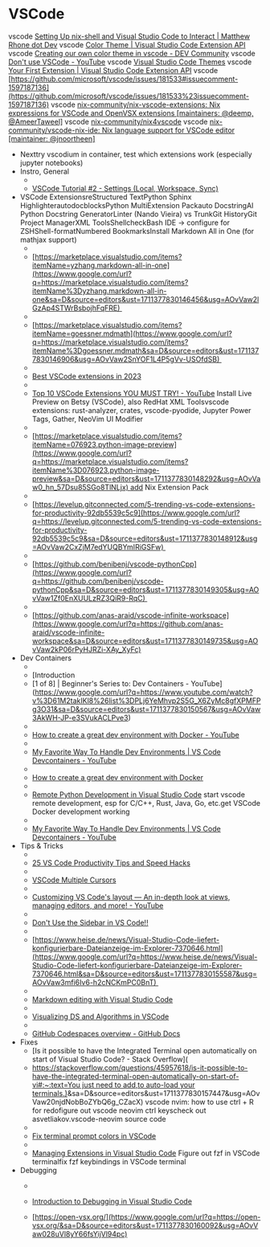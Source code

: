 # VSCode

vscode  [Setting Up nix-shell and Visual Studio Code to Interact | Matthew Rhone dot Dev](ghttps://matthewrhone.dev/nixos-vscode-environment)
vscode [Color Theme | Visual Studio Code Extension API](ghttps://code.visualstudio.com/api/extension-guides/color-theme%23create-a-new-color-theme)
vscode [Creating our own color theme in vscode - DEV Community](ghttps://dev.to/vinaybommana7/creating-our-own-color-theme-in-vscode-2b9m)
vscode [Don't use VSCode - YouTube](ghttps://www.youtube.com/watch?v%3DGUovhZYNO-M%26t%3D1625s)
vscode [Visual Studio Code Themes](ghttps://code.visualstudio.com/docs/getstarted/themes)
vscode [Your First Extension | Visual Studio Code Extension API](ghttps://code.visualstudio.com/api/get-started/your-first-extension)
vscode [https://github.com/microsoft/vscode/issues/181533#issuecomment-1597187136](https://github.com/microsoft/vscode/issues/181533%23issuecomment-1597187136)
vscode [nix-community/nix-vscode-extensions: Nix expressions for VSCode and OpenVSX extensions [maintainers: @deemp, @AmeerTaweel]](ghttps://github.com/nix-community/nix-vscode-extensions)
vscode [nix-community/nix4vscode](ghttps://github.com/nix-community/nix4vscode)
vscode [nix-community/vscode-nix-ide: Nix language support for VSCode editor [maintainer: @jnoortheen]](https://github.com/nix-community/vscode-nix-ide)


- Nexttry vscodium in container, test which extensions work (especially jupyter notebooks)
- Instro, General 
    * [](https://www.google.com/url?q=https://youtu.be/rIa2UeMDXIg&sa=D&source=editors&ust=1711377830145454&usg=AOvVaw2_98xpxtFVFgkrDEZ1JB2j)
    * [VSCode Tutorial #2 - Settings (Local, Workspace, Sync)](https://www.google.com/url?q=https://youtu.be/rIa2UeMDXIg&sa=D&source=editors&ust=1711377830145756&usg=AOvVaw3xZyxDYJxI5-oIFA9aLdqE)
- VSCode ExtensionsreStructured TextPython Sphinx HighlighterautodocblocksPython MultiExtension Packauto DocstringAI Python Docstring GeneratorLinter (Nando Vieira) vs TrunkGit HistoryGit Project ManagerXML ToolsShellcheckBash IDE → configure for ZSHShell-formatNumbered BookmarksInstall Markdown All in One (for mathjax support) 
    * [](https://www.google.com/url?q=https://marketplace.visualstudio.com/items?itemName%3Dyzhang.markdown-all-in-one&sa=D&source=editors&ust=1711377830146190&usg=AOvVaw2mYhElK0ztQS1RJh3sbprt)
    * [https://marketplace.visualstudio.com/items?itemName=yzhang.markdown-all-in-one](https://www.google.com/url?q=https://marketplace.visualstudio.com/items?itemName%3Dyzhang.markdown-all-in-one&sa=D&source=editors&ust=1711377830146456&usg=AOvVaw2lGzAp4STWrBsbojhFqFRE) 
    * [](https://www.google.com/url?q=https://marketplace.visualstudio.com/items?itemName%3Dgoessner.mdmath&sa=D&source=editors&ust=1711377830146684&usg=AOvVaw3hMNibGP9iaDOFSOR83h9i)
    * [https://marketplace.visualstudio.com/items?itemName=goessner.mdmath](https://www.google.com/url?q=https://marketplace.visualstudio.com/items?itemName%3Dgoessner.mdmath&sa=D&source=editors&ust=1711377830146906&usg=AOvVaw2SnYOF1L4P5gVv-USOfdSB) 
    * [](https://www.google.com/url?q=https://youtu.be/DNf6Bu7z4vw&sa=D&source=editors&ust=1711377830147103&usg=AOvVaw3JuGsDVRCsxs9eddiL-0zs)
    * [Best VSCode extensions in 2023](https://www.google.com/url?q=https://youtu.be/DNf6Bu7z4vw&sa=D&source=editors&ust=1711377830147319&usg=AOvVaw21vGrSRIIN1E1IKLiPJ0QE) 
    * [](https://www.google.com/url?q=https://www.youtube.com/watch?v%3DA2g4IwtAX_I&sa=D&source=editors&ust=1711377830147545&usg=AOvVaw1p9x2M9xnlZ78s15XbIPvY)
    * [Top 10 VSCode Extensions YOU MUST TRY! - YouTube](https://www.google.com/url?q=https://www.youtube.com/watch?v%3DA2g4IwtAX_I&sa=D&source=editors&ust=1711377830147755&usg=AOvVaw23tRYR4QweLvH0EJKTXRqr) Install Live Preview on Betsy (VSCode), also RedHat XML Toolsvscode extensions: rust-analyzer, crates, vscode-pyodide, Jupyter Power Tags, Gather, NeoVim UI Modifier 
    * [](https://www.google.com/url?q=https://marketplace.visualstudio.com/items?itemName%3D076923.python-image-preview&sa=D&source=editors&ust=1711377830148020&usg=AOvVaw2AoDtoBUzpQGeJ18_dDBmP)
    * [https://marketplace.visualstudio.com/items?itemName=076923.python-image-preview](https://www.google.com/url?q=https://marketplace.visualstudio.com/items?itemName%3D076923.python-image-preview&sa=D&source=editors&ust=1711377830148292&usg=AOvVaw0_hn_57Dsu85SGo8TlNLjx) add Nix Extension Pack 
    * [](https://www.google.com/url?q=https://levelup.gitconnected.com/5-trending-vs-code-extensions-for-productivity-92db5539c5c9&sa=D&source=editors&ust=1711377830148652&usg=AOvVaw1pfXgOD1gZivEFcVVbWObd)
    * [https://levelup.gitconnected.com/5-trending-vs-code-extensions-for-productivity-92db5539c5c9](https://www.google.com/url?q=https://levelup.gitconnected.com/5-trending-vs-code-extensions-for-productivity-92db5539c5c9&sa=D&source=editors&ust=1711377830148912&usg=AOvVaw2CxZjM7edYUQBYmIRiGSFw) 
    * [](https://www.google.com/url?q=https://github.com/benibenj/vscode-pythonCpp&sa=D&source=editors&ust=1711377830149106&usg=AOvVaw1T1UQ5hqXttoE_j3PkL2zY)
    * [https://github.com/benibenj/vscode-pythonCpp](https://www.google.com/url?q=https://github.com/benibenj/vscode-pythonCpp&sa=D&source=editors&ust=1711377830149305&usg=AOvVaw1Zf0EnXUULzRZ3QiR9-RqC) 
    * [](https://www.google.com/url?q=https://github.com/anas-araid/vscode-infinite-workspace&sa=D&source=editors&ust=1711377830149529&usg=AOvVaw0cZCl_uP-eYv9BneCW-6AL)
    * [https://github.com/anas-araid/vscode-infinite-workspace](https://www.google.com/url?q=https://github.com/anas-araid/vscode-infinite-workspace&sa=D&source=editors&ust=1711377830149735&usg=AOvVaw2kP06rPyHJRZi-XAy_XyFc)
- Dev Containers 
    * [](https://www.google.com/url?q=https://www.youtube.com/watch?v%3D61M2takIKl8%26list%3DPLj6YeMhvp2S5G_X6ZyMc8gfXPMFPg3O31&sa=D&source=editors&ust=1711377830150186&usg=AOvVaw0iejLfnErg-WX9R1QjUTlL)
    * [Introduction 
    * [1 of 8] | Beginner's Series to: Dev Containers - YouTube](https://www.google.com/url?q=https://www.youtube.com/watch?v%3D61M2takIKl8%26list%3DPLj6YeMhvp2S5G_X6ZyMc8gfXPMFPg3O31&sa=D&source=editors&ust=1711377830150567&usg=AOvVaw3AkWH-JP-e3SVukACLPve3) 
    * [](https://www.google.com/url?q=https://www.youtube.com/watch?v%3D0H2miBK_gAk&sa=D&source=editors&ust=1711377830150792&usg=AOvVaw0koHxF11Xcb6Z05gc1nTG9)
    * [How to create a great dev environment with Docker - YouTube](https://www.google.com/url?q=https://www.youtube.com/watch?v%3D0H2miBK_gAk&sa=D&source=editors&ust=1711377830151024&usg=AOvVaw23Oncw9tilSQT7MnYFUUjM) 
    * [](https://www.google.com/url?q=https://www.youtube.com/watch?v%3DSDa3v4Quj7Y&sa=D&source=editors&ust=1711377830151312&usg=AOvVaw1OPLwf4cLw0J2Hb_y78utZ)
    * [My Favorite Way To Handle Dev Environments | VS Code Devcontainers - YouTube](https://www.google.com/url?q=https://www.youtube.com/watch?v%3DSDa3v4Quj7Y&sa=D&source=editors&ust=1711377830151543&usg=AOvVaw0oz0OXGNwLvRG2drMEdoJo) 
    * [](https://www.google.com/url?q=https://youtu.be/0H2miBK_gAk&sa=D&source=editors&ust=1711377830151733&usg=AOvVaw3ThZ6WSY0cxiMk2f_GaXon)
    * [How to create a great dev environment with Docker](https://www.google.com/url?q=https://youtu.be/0H2miBK_gAk&sa=D&source=editors&ust=1711377830151913&usg=AOvVaw1p_BMMLt29mQUZsGoUV_sU) 
    * [](https://www.google.com/url?q=https://devblogs.microsoft.com/python/remote-python-development-in-visual-studio-code/&sa=D&source=editors&ust=1711377830152140&usg=AOvVaw3GB-IGqLAEPiwq13AhsSTl)
    * [Remote Python Development in Visual Studio Code](https://www.google.com/url?q=https://devblogs.microsoft.com/python/remote-python-development-in-visual-studio-code/&sa=D&source=editors&ust=1711377830152392&usg=AOvVaw0bYOZv3lsSpUNOASRkz_fX) start vscode remote development, esp for C/C++, Rust, Java, Go, etc.get VSCode Docker development working 
    * [](https://www.google.com/url?q=https://www.youtube.com/watch?v%3DSDa3v4Quj7Y&sa=D&source=editors&ust=1711377830152633&usg=AOvVaw3HOQf2iOSrIQQW56gRaasR)
    * [My Favorite Way To Handle Dev Environments | VS Code Devcontainers - YouTube](https://www.google.com/url?q=https://www.youtube.com/watch?v%3DSDa3v4Quj7Y&sa=D&source=editors&ust=1711377830152929&usg=AOvVaw0qAfEmPJ0CwMCqKQVb_uri)
- Tips & Tricks 
    * [](https://www.google.com/url?q=https://youtu.be/ifTF3ags0XI&sa=D&source=editors&ust=1711377830153416&usg=AOvVaw1N3XaOt1BcBdIZeubUMLRV)
    * [25 VS Code Productivity Tips and Speed Hacks](https://www.google.com/url?q=https://youtu.be/ifTF3ags0XI&sa=D&source=editors&ust=1711377830153693&usg=AOvVaw2O2vGsXcb4_Z9LTevhkdH_) 
    * [](https://www.google.com/url?q=https://www.youtube.com/shorts/zDiJpqVbszk&sa=D&source=editors&ust=1711377830153913&usg=AOvVaw3-g3N1YpaVk3rGVKDOQGAc)
    * [VSCode Multiple Cursors](https://www.google.com/url?q=https://www.youtube.com/shorts/zDiJpqVbszk&sa=D&source=editors&ust=1711377830154156&usg=AOvVaw2XkTLGWMcjGIaVQaMMll6n) 
    * [](https://www.google.com/url?q=https://www.youtube.com/watch?v%3DVXlBX8uLE3A&sa=D&source=editors&ust=1711377830154455&usg=AOvVaw3t2el1UJI6LE8FfJc_ar4h)
    * [Customizing VS Code's layout — An in-depth look at views, managing editors, and more! - YouTube](https://www.google.com/url?q=https://www.youtube.com/watch?v%3DVXlBX8uLE3A&sa=D&source=editors&ust=1711377830154689&usg=AOvVaw1UHWGmTGYYA5Z4JJu3y5-j) 
    * [](https://www.google.com/url?q=https://youtu.be/s3H6PmB4SZ4&sa=D&source=editors&ust=1711377830154870&usg=AOvVaw3jujzdcM2UQQlaiTV7inYP)
    * [Don't Use the Sidebar in VS Code!!](https://www.google.com/url?q=https://youtu.be/s3H6PmB4SZ4&sa=D&source=editors&ust=1711377830155056&usg=AOvVaw1Yia0E0CbODcjQnfzi0yte) 
    * [](https://www.google.com/url?q=https://www.heise.de/news/Visual-Studio-Code-liefert-konfigurierbare-Dateianzeige-im-Explorer-7370646.html&sa=D&source=editors&ust=1711377830155303&usg=AOvVaw1kKil4OGe2BderSZmVYJ7n)
    * [https://www.heise.de/news/Visual-Studio-Code-liefert-konfigurierbare-Dateianzeige-im-Explorer-7370646.html](https://www.google.com/url?q=https://www.heise.de/news/Visual-Studio-Code-liefert-konfigurierbare-Dateianzeige-im-Explorer-7370646.html&sa=D&source=editors&ust=1711377830155587&usg=AOvVaw3mfi6Iv6-h2cNCKmPC0BnT) 
    * [](https://www.google.com/url?q=https://code.visualstudio.com/docs/languages/markdown&sa=D&source=editors&ust=1711377830155842&usg=AOvVaw0AMes1ngBeoWCDCD99IJaC)
    * [Markdown editing with Visual Studio Code](https://www.google.com/url?q=https://code.visualstudio.com/docs/languages/markdown&sa=D&source=editors&ust=1711377830156061&usg=AOvVaw3JLBMKZLjBORwjto5yp15H) 
    * [](https://www.google.com/url?q=https://www.youtube.com/watch?v%3DElbGMWA6wA4&sa=D&source=editors&ust=1711377830156252&usg=AOvVaw0dWfeyC0BmYhCGBHHIyatC)
    * [Visualizing DS and Algorithms in VSCode](https://www.google.com/url?q=https://www.youtube.com/watch?v%3DElbGMWA6wA4&sa=D&source=editors&ust=1711377830156487&usg=AOvVaw2Ir6AHv2mDoEXG_FVIU1_7) 
    * [](https://www.google.com/url?q=https://docs.github.com/en/codespaces/overview&sa=D&source=editors&ust=1711377830156739&usg=AOvVaw1oK5DWnFoKpoOGsuZLcEaw)
    * [GitHub Codespaces overview - GitHub Docs](https://www.google.com/url?q=https://docs.github.com/en/codespaces/overview&sa=D&source=editors&ust=1711377830156938&usg=AOvVaw1s7kdlnZpLajyn0zDwxwBk)
- Fixes
    * [Is it possible to have the Integrated Terminal open automatically on start of Visual Studio Code? - Stack Overflow](
    * [https://stackoverflow.com/questions/45957618/is-it-possible-to-have-the-integrated-terminal-open-automatically-on-start-of-vi#:~:text=You just need to add,to auto-load your terminals.)](https://www.google.com/url?q=https://stackoverflow.com/questions/45957618/is-it-possible-to-have-the-integrated-terminal-open-automatically-on-start-of-vi%23:~:text%3DYou%2520just%2520need%2520to%2520add,to%2520auto%252Dload%2520your%2520terminals.)&sa=D&source=editors&ust=1711377830157447&usg=AOvVaw20njdNobBoZYbQ6g_CZacX) vscode nvim: how to use ctrl + R for redofigure out vscode neovim ctrl keyscheck out asvetliakov.vscode-neovim source code 
    * [](https://www.google.com/url?q=https://www.google.com/search?q%3Dzsh%2Bterminal%2Bprompt%2Bcolors%2Bnot%2Bworking%2Bin%2BVSCode%26client%3Dubuntu%26hs%3DdlZ%26channel%3Dfs%26sxsrf%3DALiCzsZZCwxgodrFNiqLeJN_GFAwtxkGxA%253A1651735461970%26ei%3DpXtzYqrrOszekgWOnoPADg%26ved%3D0ahUKEwjq0eSL6sf3AhVMr6QKHQ7PAOgQ4dUDCA0%26uact%3D5%26oq%3Dzsh%2Bterminal%2Bprompt%2Bcolors%2Bnot%2Bworking%2Bin%2BVSCode%26gs_lcp%3DCgdnd3Mtd2l6EAMyBAgAEEcyBAgAEEcyBAgAEEcyBAgAEEcyBAgAEEcyBAgAEEcyBAgAEEcyBAgAEEc6BwgAEEcQsANKBAhBGABKBAhGGABQ1QVY1QVg1QZoAXACeACAAQCIAQCSAQCYAQCgAQHIAQjAAQE%26sclient%3Dgws-wiz&sa=D&source=editors&ust=1711377830157993&usg=AOvVaw1z1wdWaVTEF1iTxHfXTIio)
    * [Fix terminal prompt colors in VSCode](https://www.google.com/url?q=https://www.google.com/search?q%3Dzsh%2Bterminal%2Bprompt%2Bcolors%2Bnot%2Bworking%2Bin%2BVSCode%26client%3Dubuntu%26hs%3DdlZ%26channel%3Dfs%26sxsrf%3DALiCzsZZCwxgodrFNiqLeJN_GFAwtxkGxA%253A1651735461970%26ei%3DpXtzYqrrOszekgWOnoPADg%26ved%3D0ahUKEwjq0eSL6sf3AhVMr6QKHQ7PAOgQ4dUDCA0%26uact%3D5%26oq%3Dzsh%2Bterminal%2Bprompt%2Bcolors%2Bnot%2Bworking%2Bin%2BVSCode%26gs_lcp%3DCgdnd3Mtd2l6EAMyBAgAEEcyBAgAEEcyBAgAEEcyBAgAEEcyBAgAEEcyBAgAEEcyBAgAEEcyBAgAEEc6BwgAEEcQsANKBAhBGABKBAhGGABQ1QVY1QVg1QZoAXACeACAAQCIAQCSAQCYAQCgAQHIAQjAAQE%26sclient%3Dgws-wiz&sa=D&source=editors&ust=1711377830158631&usg=AOvVaw2PwcBQaRdf-VefWOjAWcSt) 
    * [](https://www.google.com/url?q=https://code.visualstudio.com/docs/editor/extension-marketplace%23_workspace-recommended-extensions&sa=D&source=editors&ust=1711377830158967&usg=AOvVaw3jNUVyilBCNHAqMSeII-RX)
    * [Managing Extensions in Visual Studio Code](https://www.google.com/url?q=https://code.visualstudio.com/docs/editor/extension-marketplace%23_workspace-recommended-extensions&sa=D&source=editors&ust=1711377830159214&usg=AOvVaw1AjZRsTX-An_mIJtmucwfe) Figure out fzf in VSCode terminalfix fzf keybindings in VSCode terminal
- Debugging 
    * [](https://www.google.com/url?q=https://code.visualstudio.com/docs/introvideos/debugging&sa=D&source=editors&ust=1711377830159605&usg=AOvVaw3tHbmsyCbcBRyiMxbLXzfe)
    * [Introduction to Debugging in Visual Studio Code](https://www.google.com/url?q=https://code.visualstudio.com/docs/introvideos/debugging&sa=D&source=editors&ust=1711377830159819&usg=AOvVaw2JpsSuYuCk5boSDuKunLQc)


    * [https://open-vsx.org/](https://www.google.com/url?q=https://open-vsx.org/&sa=D&source=editors&ust=1711377830160092&usg=AOvVaw028uVl8yY66fsYijVl94pc)
